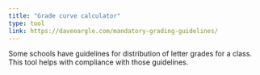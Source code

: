 ```yaml
---
title: "Grade curve calculator"
type: tool
link: https://daveeargle.com/mandatory-grading-guidelines/
---
```


Some schools have guidelines for distribution of letter grades for a class.
This tool helps with compliance with those guidelines.
